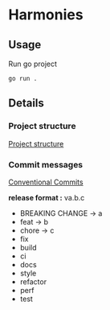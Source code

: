 # Harmonies

## Usage
Run go project
```
go run .
```


## Details

### Project structure
[Project structure](https://github.com/golang-standards/project-layout)

### Commit messages
[Conventional Commits](https://www.conventionalcommits.org/en/v1.0.0/)

**release format :** va.b.c

- BREAKING CHANGE -> a
- feat -> b
- chore -> c
- fix
- build
- ci
- docs
- style
- refactor
- perf
- test 
